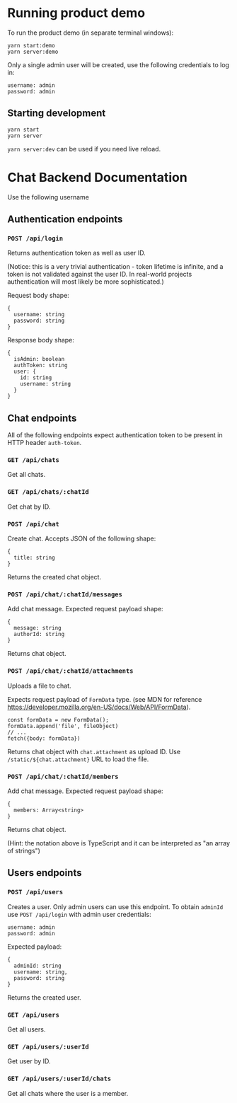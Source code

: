 # Running product demo

To run the product demo (in separate terminal windows):

```
yarn start:demo
yarn server:demo
```

Only a single admin user will be created, use the following credentials to log in:

```
username: admin
password: admin
```

## Starting development

```
yarn start
yarn server
```

`yarn server:dev` can be used if you need live reload.

# Chat Backend Documentation

Use the following username

## Authentication endpoints

### `POST /api/login`

Returns authentication token as well as user ID.

(Notice: this is a very trivial authentication - token lifetime is infinite, and a token is not validated against the user ID. In real-world projects authentication will most likely be more sophisticated.)

Request body shape:

```
{
  username: string
  password: string
}
```

Response body shape:

```
{
  isAdmin: boolean
  authToken: string
  user: {
    id: string
    username: string
  }
}
```

## Chat endpoints

All of the following endpoints expect authentication token to be present in HTTP header `auth-token`.

### `GET /api/chats`

Get all chats.

### `GET /api/chats/:chatId`

Get chat by ID.

### `POST /api/chat`

Create chat. Accepts JSON of the following shape:

```
{
  title: string
}
```

Returns the created chat object.

### `POST /api/chat/:chatId/messages`

Add chat message. Expected request payload shape:

```
{
  message: string
  authorId: string
}
```

Returns chat object.

### `POST /api/chat/:chatId/attachments`

Uploads a file to chat.

Expects request payload of `FormData` type. (see MDN for reference https://developer.mozilla.org/en-US/docs/Web/API/FormData).

```
const formData = new FormData();
formData.append('file', fileObject)
// ...
fetch({body: formData})
```

Returns chat object with `chat.attachment` as upload ID. Use `/static/${chat.attachment}` URL to load the file.

### `POST /api/chat/:chatId/members`

Add chat message. Expected request payload shape:

```
{
  members: Array<string>
}
```

Returns chat object.

(Hint: the notation above is TypeScript and it can be interpreted as "an array of strings")

## Users endpoints

### `POST /api/users`

Creates a user. Only admin users can use this endpoint. To obtain `adminId` use `POST /api/login` with admin user credentials:

```
username: admin
password: admin
```

Expected payload:

```
{
  adminId: string
  username: string,
  password: string
}
```

Returns the created user.

### `GET /api/users`

Get all users.

### `GET /api/users/:userId`

Get user by ID.

### `GET /api/users/:userId/chats`

Get all chats where the user is a member.
